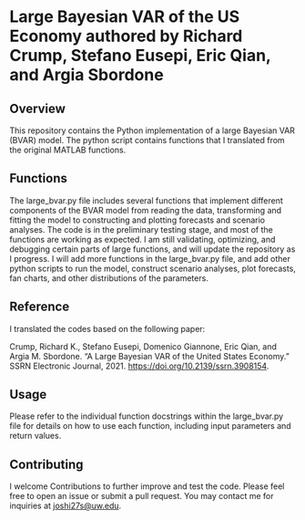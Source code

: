 

# Large Bayesian VAR of the US Economy authored by Richard Crump, Stefano Eusepi, Eric Qian, and Argia Sbordone

## Overview
This repository contains the Python implementation of a large Bayesian VAR (BVAR) model. The python script contains functions that I translated from the original MATLAB functions.

## Functions
The large_bvar.py file includes several functions that implement different components of the BVAR model from reading the data, transforming and fitting the model to constructing and plotting forecasts and scenario analyses. 
The code is in the preliminary testing stage, and most of the functions are working as expected. I am still validating, optimizing, and debugging certain parts of large functions, and will update the repository as I progress.
I will add more functions in the large_bvar.py file, and add other python scripts to run the model, construct scenario analyses, plot forecasts, fan charts, and other distributions of the parameters. 

## Reference
I translated the codes based on the following paper:

Crump, Richard K., Stefano Eusepi, Domenico Giannone, Eric Qian, and Argia M. Sbordone. “A Large Bayesian VAR of the United States Economy.” SSRN Electronic Journal, 2021. https://doi.org/10.2139/ssrn.3908154.

## Usage
Please refer to the individual function docstrings within the large_bvar.py file for details on how to use each function, including input parameters and return values.

## Contributing
I welcome Contributions to further improve and test the code. Please feel free to open an issue or submit a pull request. You may contact me for inquiries at joshi27s@uw.edu.

